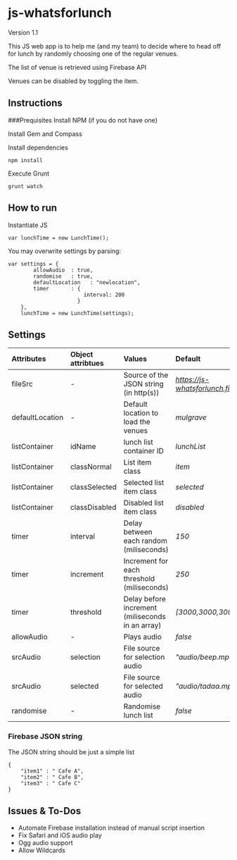 # js-whatsforlunch
Version 1.1

This JS web app is to help me (and my team) to decide where to head off for lunch by randomly choosing one of the regular venues.

The list of venue is retrieved using Firebase API

Venues can be disabled by toggling the item.

## Instructions

###Prequisites
Install NPM (if you do not have one)

Install Gem and Compass

Install dependencies
```
npm install
```

Execute Grunt
```
grunt watch
```

## How to run
Instantiate JS
```
var lunchTime = new LunchTime();
```

You may overwrite settings by parsing:
```
var settings = {
        allowAudio  : true,
        randomise   : true,
        defaultLocation   : "newlocation",
        timer       : {
                        interval: 200
                      }
    },
    lunchTime = new LunchTime(settings);
```

## Settings

| Attributes | Object attribtues | Values | Default
|:---|:---|:---|:---|
| fileSrc|  - | Source of the JSON string (in http(s)) | _https://js-whatsforlunch.firebaseio.com/_ 
| defaultLocation | - | Default location to load the venues | _mulgrave_
| listContainer | idName| lunch list container ID | _lunchList_
| listContainer | classNormal| List item class | _item_
| listContainer | classSelected| Selected list item class | _selected_ 
| listContainer | classDisabled| Disabled list item class | _disabled_ 
| timer | interval | Delay between each random (miliseconds) | _150_
| timer | increment | Increment for each threshold (miliseconds) | _250_
| timer | threshold | Delay before increment (miliseconds in an array)| _[3000,3000,3000]_
| allowAudio | - | Plays audio | _false_
| srcAudio | selection | File source for selection audio | _"audio/beep.mp3"_
| srcAudio | selected | File source for selected audio | _"audio/tadaa.mp3"_
| randomise | - | Randomise lunch list | _false_

### Firebase JSON string
The JSON string should be just a simple list
```
{
    "item1" : " Cafe A",
    "item2" : " Cafe B",
    "item3" : " Cafe C"
}
```

## Issues & To-Dos
- Automate Firebase installation instead of manual script insertion
- Fix Safari and iOS audio play
- Ogg audio support
- Allow Wildcards
